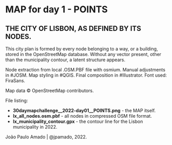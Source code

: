 <h1>MAP for day 1 - POINTS</h1>
<h2>THE CITY OF LISBON, AS DEFINED BY ITS NODES.</h2> 
<p>This city plan is formed by every node belonging to a way, or a building, stored in the OpenStreetMap database. Without any vector present, other than the municipality contour, a latent structure appears.</p>
<p>Node extraction from local .OSM.PBF file with osmium. Manual adjustments in #JOSM. Map styling in #QGIS. Final composition in #Illustrator. Font used: FiraSans.</p>
<p>Map data © OpenStreetMap contributors.</p>
<p>File listing:</p>
<ul>
<li><b>30daymapchallenge__2022-day01__POINTS.png</b> - the MAP itself.</li>
<li><b>lx_all_nodes.osm.pbf</b> - all nodes in compressed OSM file format.</li>
<li><b>lx_municipality_contour.gpx</b> - the contour line for the Lisbon municipality in 2022.</li>
</ul>
<p>João Paulo Amado | @jpamado, 2022.</p>
